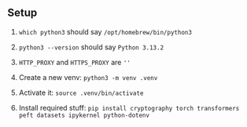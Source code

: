 ## Setup

1. `which python3` should say `/opt/homebrew/bin/python3`

1. `python3 --version` should say `Python 3.13.2`

1. `HTTP_PROXY` and `HTTPS_PROXY` are `''`

1. Create a new venv: `python3 -m venv .venv`

1. Activate it: `source .venv/bin/activate`

1. Install required stuff: `pip install cryptography torch transformers peft datasets ipykernel python-dotenv`
